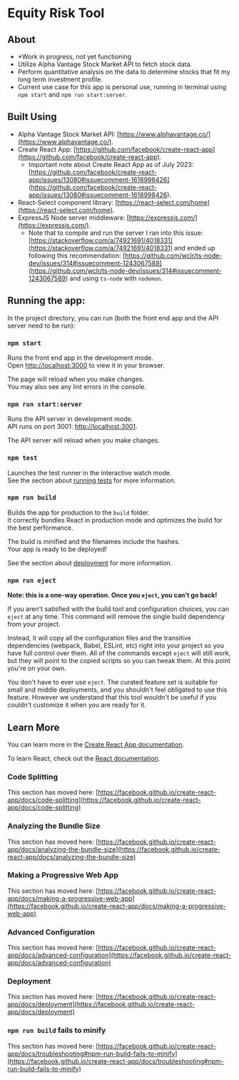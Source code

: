 # Equity Risk Tool

## About

- *Work in progress, not yet functioning
- Utilize Alpha Vantage Stock Market API to fetch stock data.
- Perform quantitative analysis on the data to determine stocks that fit my long term investment profile.
- Current use case for this app is personal use, running in terminal using `npm start` and `npm run start:server`.

## Built Using

- Alpha Vantage Stock Market API: [https://www.alphavantage.co/](https://www.alphavantage.co/).
- Create React App: [https://github.com/facebook/create-react-app](https://github.com/facebook/create-react-app).
  - Important note about Create React App as of July 2023: [https://github.com/facebook/create-react-app/issues/13080#issuecomment-1618998426] (https://github.com/facebook/create-react-app/issues/13080#issuecomment-1618998426).
- React-Select component library: [https://react-select.com/home](https://react-select.com/home).
- ExpressJS Node server middleware: [https://expressjs.com/](https://expressjs.com/).
  - Note that to compile and run the server I ran into this issue: [https://stackoverflow.com/a/74921691/4018331](https://stackoverflow.com/a/74921691/4018331) and ended up following this recommendation: [https://github.com/wclr/ts-node-dev/issues/314#issuecomment-1243067589] (https://github.com/wclr/ts-node-dev/issues/314#issuecomment-1243067589) and using `ts-node` with `nodemon`.

## Running the app:

In the project directory, you can run (both the front end app and the API server need to be run):

### `npm start`

Runs the front end app in the development mode.\
Open [http://localhost:3000](http://localhost:3000) to view it in your browser.

The page will reload when you make changes.\
You may also see any lint errors in the console.

### `npm run start:server`

Runs the API server in development mode.\
API runs on port 3001: [http://localhost:3001](http://localhost:3001).

The API server will reload when you make changes.

### `npm test`

Launches the test runner in the interactive watch mode.\
See the section about [running tests](https://facebook.github.io/create-react-app/docs/running-tests) for more information.

### `npm run build`

Builds the app for production to the `build` folder.\
It correctly bundles React in production mode and optimizes the build for the best performance.

The build is minified and the filenames include the hashes.\
Your app is ready to be deployed!

See the section about [deployment](https://facebook.github.io/create-react-app/docs/deployment) for more information.

### `npm run eject`

**Note: this is a one-way operation. Once you `eject`, you can't go back!**

If you aren't satisfied with the build tool and configuration choices, you can `eject` at any time. This command will remove the single build dependency from your project.

Instead, it will copy all the configuration files and the transitive dependencies (webpack, Babel, ESLint, etc) right into your project so you have full control over them. All of the commands except `eject` will still work, but they will point to the copied scripts so you can tweak them. At this point you're on your own.

You don't have to ever use `eject`. The curated feature set is suitable for small and middle deployments, and you shouldn't feel obligated to use this feature. However we understand that this tool wouldn't be useful if you couldn't customize it when you are ready for it.

## Learn More

You can learn more in the [Create React App documentation](https://facebook.github.io/create-react-app/docs/getting-started).

To learn React, check out the [React documentation](https://reactjs.org/).

### Code Splitting

This section has moved here: [https://facebook.github.io/create-react-app/docs/code-splitting](https://facebook.github.io/create-react-app/docs/code-splitting)

### Analyzing the Bundle Size

This section has moved here: [https://facebook.github.io/create-react-app/docs/analyzing-the-bundle-size](https://facebook.github.io/create-react-app/docs/analyzing-the-bundle-size)

### Making a Progressive Web App

This section has moved here: [https://facebook.github.io/create-react-app/docs/making-a-progressive-web-app](https://facebook.github.io/create-react-app/docs/making-a-progressive-web-app)

### Advanced Configuration

This section has moved here: [https://facebook.github.io/create-react-app/docs/advanced-configuration](https://facebook.github.io/create-react-app/docs/advanced-configuration)

### Deployment

This section has moved here: [https://facebook.github.io/create-react-app/docs/deployment](https://facebook.github.io/create-react-app/docs/deployment)

### `npm run build` fails to minify

This section has moved here: [https://facebook.github.io/create-react-app/docs/troubleshooting#npm-run-build-fails-to-minify](https://facebook.github.io/create-react-app/docs/troubleshooting#npm-run-build-fails-to-minify)
